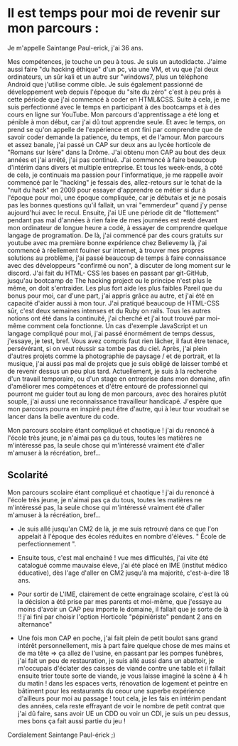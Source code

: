 

# Il est temps pour moi de revenir sur mon parcours :

Je m'appelle Saintange Paul-erick, j'ai 36 ans. 

Mes compétences, je touche un peu à tous. Je suis un autodidacte.
 J'aime aussi faire "du hacking éthique" d'un pc, via une VM, et vu que j'ai deux ordinateurs, un sûr kali et un autre sur "windows7, plus un téléphone Android que j'utilise comme cible. Je suis également passionné de développement web depuis l'époque du "site du zéro" c'est à peu prés à cette période que j'ai commencé à coder en HTML&CSS. Suite à cela, je me suis perfectionné avec le temps en participant à des bootcamps et à des cours en ligne sur YouTube. Mon parcours d'apprentissage a été long et pénible à mon début, car j'ai dû tout apprendre seule. Et avec le temps, on prend se qu'on appelle de l'expérience et ont fini par comprendre que de savoir coder demande la patience, du temps, et de l'amour. Mon parcours et assez banale, j'ai passé un CAP sur deux ans au lycée horticole de "Romans sur Isère" dans la Drôme. J'ai obtenu mon CAP au bout des deux années et j'ai arrêté, j'ai pas continué. J'ai commencé à faire beaucoup d'intérim dans divers et multiple entreprise. Et tous les week-ends, à côté de cela, je continuais ma passion pour l'informatique, je me rappelle avoir commencé par le "hacking" je fessais des, allez-retours sur le tchat de la "nuit du hack" en 2009 pour essayer d'apprendre ce métier si dur à l'époque pour moi, une époque compliquée, car je débutais et je ne posais pas les bonnes questions qu'il fallait, un vrai "emmerdeur" quand j'y pense aujourd'hui avec le recul.  Ensuite, j'ai UE une période dit de "flottement" pendant pas mal d'années à rien faire de mes journées est resté devant mon ordinateur de longue heure a codé, à essayer de comprendre quelque langage de programation. De là, j'ai commencé par des cours gratuits sur youtube avec ma première bonne expérience chez Believemy là, j'ai commencé à réellement fouiner sur internet, à trouver mes propres solutions au problème, j'ai passé beaucoup de temps à faire connaissance avec des développeurs "confirmé ou non", à discuter de long moment sur le discord. J'ai fait du HTML- CSS les bases en passant par git-GitHub, jusqu'au bootcamp de The hacking project ou le principe n'est plus le même, on doit s'entraider.  Les plus fort aide les plus faibles Pareil que du bonus pour moi, car d'une part, j'ai appris grâce au autre, et j'ai été en capacité d'aider aussi à mon tour. J'ai pratiqué beaucoup de HTML-CSS sûr, c'est deux semaines intenses et du Ruby on rails.
Tous les autres notions ont été dans la continuité, j'ai cherché et j'ai tout trouvé par moi-même comment cela fonctionne. Un cas d'exemple JavaScript et un langage compliqué pour moi, j'ai passé énormément de temps dessus, j'essaye, je test, bref. Vous avez compris faut rien lâcher, il faut être tenace, persévérant, si on veut réussir sa tombe pas du ciel. Après, j'ai plein d'autres projets comme la photographie de paysage / et de portrait, et la musique, j'ai aussi pas mal de projets que je suis obligé de laisser tombé et de revenir dessus un peu plus tard. Actuellement, je suis à la recherche d'un travail temporaire, ou d'un stage en entreprise dans mon domaine, afin d'améliorer mes compétences et d'être entouré de professionnel qui pourront me guider tout au long de mon parcours, avec des horaires plutôt souple, j'ai aussi une reconnaissance travailleur handicapé.  J'espère que mon parcours pourra en inspiré peut être d'autre, qui à leur tour voudrait se lancer dans la belle aventure du code. 

Mon parcours scolaire étant compliqué et chaotique ! j'ai du renoncé à l'école très jeune, je n'aimai pas ça du tous, toutes les matières ne m'intéressé pas, la seule chose qui m'intéressé vraiment été d'aller m'amuser à la récréation, bref…


Scolarité
----------

Mon parcours scolaire étant compliqué et chaotique ! j'ai du renoncé à l'école très jeune, je n'aimai pas ça du tous, toutes les matières ne m'intéressé pas, la seule chose qui m'intéressé vraiment été d'aller m'amuser à la récréation, bref…

- Je suis allé jusqu'an CM2 de là, je me suis retrouvé dans ce que l'on appelait à l'époque des écoles réduites en nombre d'élèves. " École de perfectionnement ". 


- Ensuite tous, c'est mal enchainé ! vue mes difficultés, j'ai vite été catalogué comme mauvaise éleve, j'ai été placé en IME (institut médico éducative), dès l'age d'aller en CM2 jusqu'à ma majorité, c'est-à-dire 18 ans. 


- Pour sortir de L'IME, clairement de cette engrainage scolaire, c'est là où la décision a été prise par mes parents et moi-même, que j'essaye au moins d'avoir un CAP peu importe le domaine, il fallait que je sorte de là !! j'ai fini par choisir l'option Horticole "pépiniériste" pendant 2 ans en alternance"


- Une fois mon CAP en poche, j'ai fait plein de petit boulot sans grand intérêt personnellement, mis à part faire quelque chose de mes mains et de ma tête => ça allez de l'usine, en passant par les pompes funèbres, j'ai fait un peu de restauration, je suis allé aussi dans un abattoir, je m'occupais d'éclater des caisses de viande contre une table et il fallait ensuite trier toute sorte de viande, je vous laisse imaginé la scène à 4 h du matin ! dans les espaces verts, rénovation de logement et peintre en bâtiment pour les restaurants du ceour une superbe expérience d'ailleurs pour moi au passage ! tout cela, je les fais en intérim pendant des années, cela reste effrayant de voir le nombre de petit contrat que j'ai dû faire, sans avoir UE un CDD ou voir un CDI, je suis un peu dessus, mes bons ça fait aussi partie du jeu ! 

Cordialement Saintange Paul-érick ;)

